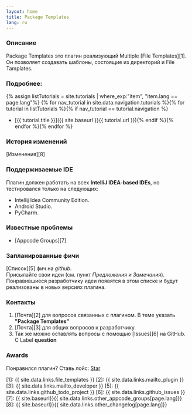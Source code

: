 ```yaml
---
layout: home
title: Package Templates
lang: ru
---
```


### Описание
Package Templates это плагин реализующий Multiple [File Templates][1]. Он позволяет создавать шаблоны, состоящие из директорий и File Tamplates.

### Подробнее:
{% assign listTutorials = site.tutorials | where_exp:"item", "item.lang == page.lang"%}
{% for nav_tutorial in site.data.navigation.tutorials %}{% for tutorial in listTutorials %}{% if nav_tutorial == tutorial.navigation %}
* [{{ tutorial.title }}]({{ site.baseurl }}{{ tutorial.url }}){% endif %}{% endfor %}{% endfor %}

### История изменений
[Изменения][8]

### Поддерживаемые IDE
Плагин должен работать на всех **IntelliJ IDEA-based IDEs**, но тестировался только на следующих:

* Intellij Idea Community Edition.
* Android Studio.
* PyCharm.

### Известные проблемы
* [Appcode Groups][7]

### Запланированные фичи
[Список][5] фич на *github*.<br>
Присылайте свои идеи (см. пункт *Предложения и Замечания*). Понравившиеся разработчику идеи появятся в этом списке и будут реализованы в новых версиях плагина.

### Контакты

1. [Почта][2] для вопросов связанных с плагином. В теме указать **"Package Templates"**
2. [Почта][3] для общих вопросов к разработчику.
3. Так же можно оставлять вопросы с помощью [Issues][6] на GitHub. С Label **question**

### Awards
Понравился плагин? Ставь лойс: <a class="github-button" href="https://github.com/CeH9/PackageTemplates" data-icon="octicon-star" data-count-href="/CeH9/PackageTemplates/stargazers" data-count-api="/repos/CeH9/PackageTemplates#stargazers_count" data-count-aria-label="# stargazers on GitHub" aria-label="Star CeH9/PackageTemplates on GitHub">Star</a>

[1]: {{ site.data.links.file_templates }}
[2]: {{ site.data.links.mailto_plugin }}
[3]: {{ site.data.links.mailto_developer }}
[5]: {{ site.data.links.github_todo_project }}
[6]: {{ site.data.links.github_issues }}
[7]: {{ site.baseurl}}{{ site.data.links.other_appcode_groups[page.lang]}}
[8]: {{ site.baseurl}}{{ site.data.links.other_changelog[page.lang]}}